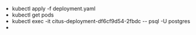 - kubectl apply -f deployment.yaml
- kubectl get pods
- kubectl exec -it citus-deployment-df6cf9d54-2fbdc -- psql -U postgres
- 